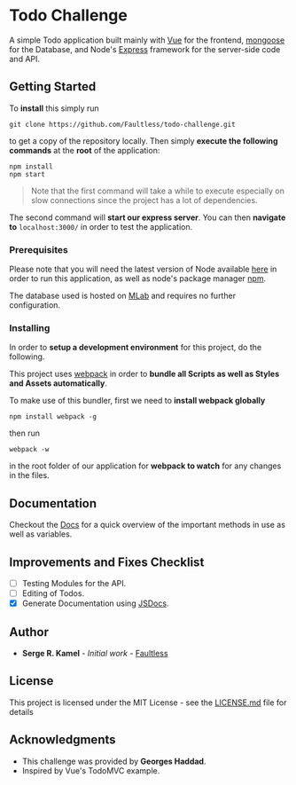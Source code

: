 # Todo Challenge

A simple Todo application built mainly with [Vue](https://vuejs.org) for the frontend, [mongoose](http://mongoosejs.com/) for the Database, and Node's [Express](https://expressjs.com/) framework for the server-side code and API. 

## Getting Started

To **install** this simply run 

```
git clone https://github.com/Faultless/todo-challenge.git
```

to get a copy of the repository locally.
Then simply **execute the following commands** at the **root** of the application:

```
npm install
npm start
```
> Note that the first command will take a while to execute especially on slow connections since the project has a lot of dependencies.

The second command will **start our express server**. You can then **navigate to** `localhost:3000/` in order to test the application.

### Prerequisites

Please note that you will need the latest version of Node available [here](https://nodejs.org/en/) in order to run this application, as well as node's package manager [npm](https://www.npmjs.com/).

The database used is hosted on [MLab](https://mlab.com) and requires no further configuration. 

### Installing

In order to **setup a development environment** for this project, do the following.

This project uses [webpack](https://webpack.js.org/guides/installation/) in order to **bundle all Scripts as well as Styles and Assets automatically**.

To make use of this bundler, first we need to **install webpack globally**

```
npm install webpack -g
```

then run

```
webpack -w
```

in the root folder of our application for **webpack to watch** for any changes in the files.

## Documentation

Checkout the [Docs](docs) for a quick overview of the important methods in use as well as variables.

## Improvements and Fixes Checklist

- [ ] Testing Modules for the API.
- [ ] Editing of Todos.
- [x] Generate Documentation using [JSDocs](http://usejsdoc.org/).

## Author

* **Serge R. Kamel** - *Initial work* - [Faultless](https://github.com/Faultless)

## License

This project is licensed under the MIT License - see the [LICENSE.md](LICENSE.md) file for details

## Acknowledgments

* This challenge was provided by **Georges Haddad**.
* Inspired by Vue's TodoMVC example. 